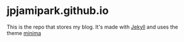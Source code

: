# jpjamipark.github.io
This is the repo that stores my blog. It's made with [Jekyll](https://github.com/jekyll/jekyll) and uses the theme [minima](https://github.com/jekyll/minima)
